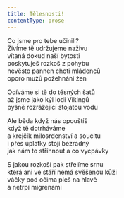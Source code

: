 ```yaml
---
title: Tělesnosti!
contentType: prose
---
```


<section>

Co jsme pro tebe učinili?  
Živíme tě udržujeme naživu  
vítaná dokud naší bytosti  
poskytuješ rozkoš z pohybu  
nevěsto pannen choti mládenců  
oporo mužů požehnání žen

Odíváme si tě do těsných šatů  
až jsme jako kýl lodi Vikingů  
pyšně rozrážející stojatou vodu

Ale běda když nás opouštíš  
když tě dotrháváme  
a krejčík milosrdenství a soucitu  
i přes úplatky stojí bezradný  
jak nám to střihnout a co vycpávky

S jakou rozkoší pak střelíme srnu  
která ani ve stáří nemá svěšenou kůži  
váčky pod očima pleš na hlavě  
a netrpí migrénami

</section>
